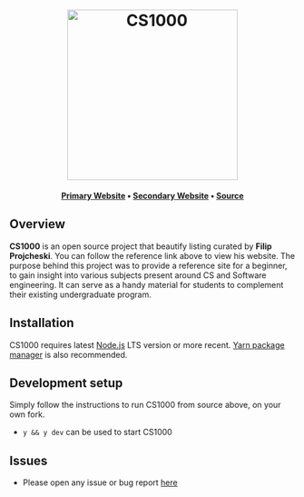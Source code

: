 <h1 align="center">
	<img
		width="300"
		alt="CS1000"
		src="https://cdn-icons.flaticon.com/png/512/924/premium/924915.png">
</h1>

<p align="center">
	<strong>
		<a href="http://cs1000.surge.sh">Primary Website</a>
		•
		<a href="http://cs1000.vercel.app">Secondary Website</a>
		•
		<a href="https://github.com/tpkahlon/cs1000">Source</a>
	</strong>
</p>

## Overview

**CS1000** is an open source project that beautify listing curated by **Filip Projcheski**. You can follow the reference link above to view his website. The purpose behind this project was to provide a reference site for a beginner, to gain insight into various subjects present around CS and Software engineering. It can serve as a handy material for students to complement their existing undergraduate program.

## Installation

CS1000 requires latest [Node.js](https://nodejs.org/) LTS version or more recent.
[Yarn package manager](https://yarnpkg.com/) is also recommended.

## Development setup

Simply follow the instructions to run CS1000 from source above, on your own fork.

- `y && y dev` can be used to start CS1000

## Issues

- Please open any issue or bug report [here](https://github.com/tpkahlon/cs1000/issues)
